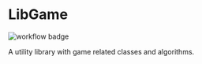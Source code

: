 # LibGame

![workflow badge](https://github.com/roy-t/LibGame/actions/workflows/publish.yml/badge.svg)

A utility library with game related classes and algorithms.
